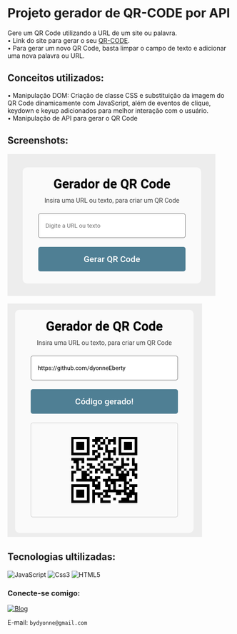 # Projeto gerador de QR-CODE por API
Gere um QR Code utilizando a URL de um site ou palavra. <br>
• Link do site para gerar o seu [QR-CODE](https://dyonneeberty.github.io/dyonneEberty.github.io-QR-CODE/).
<br>
• Para gerar um novo QR Code, basta limpar o campo de texto e adicionar uma nova palavra ou URL.

## Conceitos utilizados:
• Manipulação DOM: Criação de classe CSS e substituição da imagem do QR Code dinamicamente com JavaScript, além de eventos de clique, keydown e keyup adicionados para melhor interação com o usuário.
<br>
• Manipulação de API para gerar o QR Code 
<br>

## Screenshots:
![img](https://github.com/dyonneEberty/dyonneEberty.github.io-QR-CODE/blob/main/img/qr-code.png?raw=true)

![img](https://github.com/dyonneEberty/dyonneEberty.github.io-QR-CODE/blob/main/img/qr-code2.png?raw=true)


## Tecnologias ultilizadas:
<img align="center" alt="JavaScript" src="https://img.shields.io/badge/JavaScript-323330?style=for-the-badge&logo=javascript&logoColor=F7DF1E">  <img align="center" alt="Css3" src="https://img.shields.io/badge/CSS3-1572B6?style=for-the-badge&logo=css3&logoColor=white">  <img align="center" alt="HTML5" src="https://img.shields.io/badge/HTML5-E34F26?style=for-the-badge&logo=html5&logoColor=white">

### Conecte-se comigo:

[![Blog](https://img.shields.io/badge/LinkedIn-0077B5?style=for-the-badge&logo=linkedin&logoColor=white)](https://www.linkedin.com/in/dyonne-cunha)

 E-mail: `bydyonne@gmail.com`
